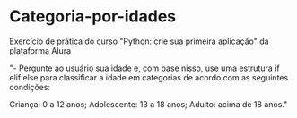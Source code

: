 # Categoria-por-idades
Exercício de prática do curso "Python: crie sua primeira aplicação" da plataforma Alura

"- Pergunte ao usuário sua idade e, com base nisso, use uma estrutura if elif else para classificar a idade em categorias de acordo com as seguintes condições:

Criança: 0 a 12 anos;
Adolescente: 13 a 18 anos;
Adulto: acima de 18 anos."
